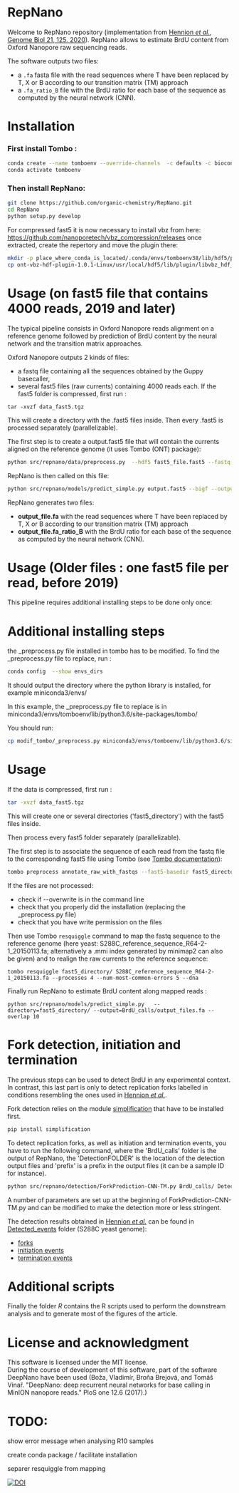RepNano
=============================

Welcome to RepNano repository (implementation from [Hennion *et al.*, Genome Biol 21, 125. 2020](https://genomebiology.biomedcentral.com/articles/10.1186/s13059-020-02013-3)).
RepNano allows to estimate BrdU content from Oxford Nanopore raw sequencing reads.

The software outputs two files:
- a `.fa` fasta file with the read sequences where T have been replaced by T, X or B according
to our transition matrix (TM) approach
- a `.fa_ratio_B` file with the BrdU ratio for each base of the sequence as computed by the neural network (CNN).


Installation
==============================

### First install Tombo :
```sh
conda create --name tomboenv --override-channels  -c defaults -c bioconda  python=3.6 keras pandas numba tqdm joblib  ont-tombo matplotlib
conda activate tomboenv
```



### Then install RepNano:
```sh
git clone https://github.com/organic-chemistry/RepNano.git
cd RepNano
python setup.py develop
```

For compressed fast5 it is now necessary to install vbz from here:
https://github.com/nanoporetech/vbz_compression/releases
once extracted, create the repertory and move the plugin there:
```sh
mkdir -p place_where_conda_is_located/.conda/envs/tomboenv38/lib/hdf5/plugin/
cp ont-vbz-hdf-plugin-1.0.1-Linux/usr/local/hdf5/lib/plugin/libvbz_hdf_plugin.so lace_where_conda_is_located/.conda/envs/tomboenv38/lib/hdf5/plugin/
```

Usage (on fast5 file that contains 4000 reads, 2019 and later)
==============================
The typical pipeline consists in Oxford Nanopore reads alignment on a reference genome followed by prediction of BrdU content
by the neural network and the transition matrix approaches.

Oxford Nanopore outputs 2 kinds of files:
- a fastq file containing all the sequences obtained by the Guppy basecaller,
- several fast5 files (raw currents) containing 4000 reads each.
If the fast5 folder is compressed, first run :
```
tar -xvzf data_fast5.tgz
```
This will create a directory with the .fast5 files inside. Then every .fast5 is processed separately (parallelizable).

The first step is to create a output.fast5 file that will contain the currents aligned on the reference genome (it uses
Tombo (ONT) package):
```sh
python src/repnano/data/preprocess.py  --hdf5 fast5_file.fast5 --fastq fastq_file.fastq --ref reference_genome.fa  --output_name output.fast5 --njobs 6
```
RepNano is then called on this file:
```sh
python src/repnano/models/predict_simple.py output.fast5 --bigf --output=BrdU_calls/output_file.fa --overlap 10
```
RepNano generates two files:
- **output_file.fa** with the read sequences where T have been replaced by T, X or B according
to our transition matrix (TM) approach
- **output_file.fa_ratio_B** with the BrdU ratio for each base of the sequence as computed by the neural network (CNN).

Usage (Older files : one fast5 file per read, before 2019)
=============================

This pipeline requires additional installing steps to be done only once:

Additional installing steps
====

the \_preprocess.py file installed in tombo has to be modified. To find the _preprocess.py file to replace, run :
```sh
conda config  --show envs_dirs
```

It should output the directory where the python library is installed, for example miniconda3/envs/

In this example, the \_preprocess.py file to replace is in miniconda3/envs/tomboenv/lib/python3.6/site-packages/tombo/

You should run:
```sh
cp modif_tombo/_preprocess.py miniconda3/envs/tomboenv/lib/python3.6/site-packages/tombo/
```

Usage
====

If the data is compressed, first run :
```sh
tar -xvzf data_fast5.tgz
```
This will create one or several directories ('fast5_directory') with the fast5 files inside.

Then process every fast5 folder separately (parallelizable).

The first step is to associate the sequence of each read from the fastq file to the corresponding fast5 file using Tombo (see [Tombo documentation](https://github.com/nanoporetech/tombo)):
```sh
tombo preprocess annotate_raw_with_fastqs --fast5-basedir fast5_directory/ --fastq-filenames fastq_file.fastq --overwrite --processes 4

```

If the files are not processed:
  - check if --overwrite is in the command line
  - check that you properly did the installation (replacing the \_preprocess.py file)
  - check that you have write permission on the files


Then use Tombo `resquiggle` command to map the fastq sequence to the reference genome (here yeast: S288C_reference_sequence_R64-2-1_20150113.fa; alternatively a .mmi index generated by minimap2 can also be given) and to realign the raw currents to the reference sequence:
```
tombo resquiggle fast5_directory/ S288C_reference_sequence_R64-2-1_20150113.fa --processes 4 --num-most-common-errors 5 --dna

```

Finally run RepNano to estimate BrdU content along mapped reads :
```
python src/repnano/models/predict_simple.py   --directory=fast5_directory/ --output=BrdU_calls/output_files.fa --overlap 10
```

Fork detection, initiation and termination
==============================

The previous steps can be used to detect BrdU in any experimental context. In contrast, this last part is only to detect replication forks labelled in conditions resembling the ones used in [Hennion *et al.*](https://genomebiology.biomedcentral.com/articles/10.1186/s13059-020-02013-3).

Fork detection relies on the module [simplification](https://pypi.org/project/simplification/) that have to be installed first.
```sh
pip install simplification
```

To detect replication forks, as well as initiation and termination events, you have to run the following command, where the 'BrdU_calls' folder is the output of RepNano, the 'DetectionFOLDER' is the location of the detection output files and 'prefix' is a prefix in the output files (it can be a sample ID for instance).

```sh
python src/repnano/detection/ForkPrediction-CNN-TM.py BrdU_calls/ DetectionFOLDER prefix
```
A number of parameters are set up at the beginning of ForkPrediction-CNN-TM.py and can be modified to make the detection more or less stringent.

The detection results obtained in [Hennion *et al.*](https://genomebiology.biomedcentral.com/articles/10.1186/s13059-020-02013-3) can be found in [Detected_events](Detected_events) folder (S288C yeast genome):
- [forks](Detected_events/FORKseq_TM-CNN.forks)
- [initiation events](Detected_events/FORKseq_TM-CNN.inits)
- [termination events](Detected_events/FORKseq_TM-CNN.term)

Additional scripts
==============================

Finally the folder *R* contains the R scripts used to perform the downstream analysis and to generate most of the figures of the article.


License and acknowledgment
==============================

This software is licensed under the MIT license.  
During the course of development of this software, part of the software DeepNano
have been used (Boža, Vladimír, Broňa Brejová, and Tomáš Vinař. "DeepNano: deep recurrent neural networks for base calling in MinION nanopore reads." PloS one 12.6 (2017).)

TODO:
==============================

show error message when analysing R10 samples


create conda package / facilitate installation

separer resquiggle from mapping


[![DOI](https://zenodo.org/badge/DOI/10.5281/zenodo.3743241.svg)](https://doi.org/10.5281/zenodo.3743241)
